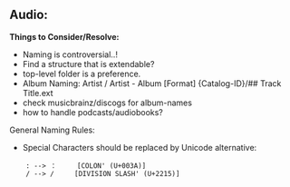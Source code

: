 ## Audio:

**Things to Consider/Resolve:**

* Naming is controversial..!
* Find a structure that is extendable?
* top-level folder is a preference.
* Album Naming: Artist / Artist - Album [Format] {Catalog-ID}/## Track Title.ext
* check musicbrainz/discogs for album-names
* how to handle podcasts/audiobooks?

General Naming Rules:

- Special Characters should be replaced by Unicode alternative:

```
	: --> ：		[COLON' (U+003A)]
	/ --> ∕		[DIVISION SLASH' (U+2215)]
```